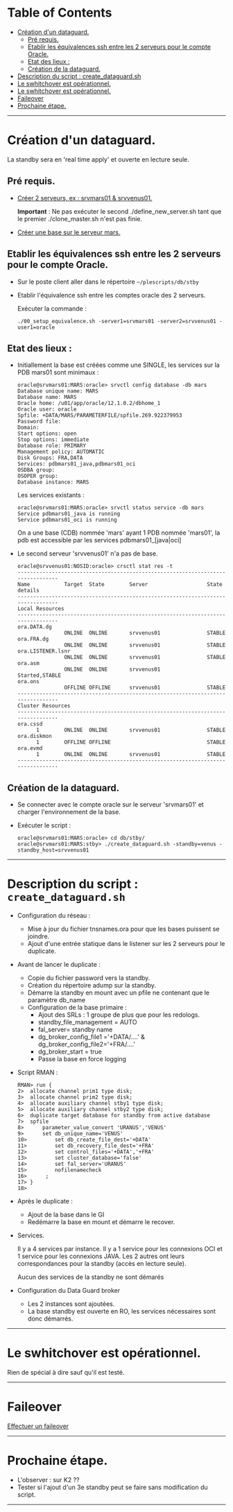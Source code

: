 Table of Contents
=================

 * [Création d'un dataguard.](#création-dun-dataguard)
    * [Pré requis.](#pré-requis)
    * [Etablir les équivalences ssh entre les 2 serveurs pour le compte Oracle.](#etablir-les-équivalences-ssh-entre-les-2-serveurs-pour-le-compte-oracle)
    * [Etat des lieux :](#etat-des-lieux-)
    * [Création de la dataguard.](#création-de-la-dataguard)
 * [Description du script : create_dataguard.sh](#description-du-script--create_dataguardsh)
 * [Le swhitchover est opérationnel.](#le-swhitchover-est-opérationnel)
 * [Le swhitchover est opérationnel.](#le-swhitchover-est-opérationnel-1)
 * [Faileover](#faileover)
 * [Prochaine étape.](#prochaine-étape)

--------------------------------------------------------------------------------

#	Création d'un dataguard.
  La standby sera en 'real time apply' et ouverte en lecture seule.

##	Pré requis.
 - [Créer 2 serveurs, ex : srvmars01 & srvvenus01.](https://github.com/PhilippeLeroux/plescripts/tree/master/database_servers/README.md)

   **Important** : Ne pas exécuter le second ./define_new_server.sh tant que le premier ./clone_master.sh n'est pas finie.

 - [Créer une base sur le serveur mars.](https://github.com/PhilippeLeroux/plescripts/tree/master/db/README.md)

## Etablir les équivalences ssh entre les 2 serveurs pour le compte Oracle.
 - Sur le poste client aller dans le répertoire `~/plescripts/db/stby`

 - Etablir l'équivalence ssh entre les comptes oracle des 2 serveurs.

   Exécuter la commande :

   `./00_setup_equivalence.sh -server1=srvmars01 -server2=srvvenus01 -user1=oracle`

## Etat des lieux :
 - Initiallement la base est créées comme une SINGLE, les services sur la PDB mars01 sont minimaux :
	```
	oracle@srvmars01:MARS:oracle> srvctl config database -db mars
	Database unique name: MARS
	Database name: MARS
	Oracle home: /u01/app/oracle/12.1.0.2/dbhome_1
	Oracle user: oracle
	Spfile: +DATA/MARS/PARAMETERFILE/spfile.269.922379953
	Password file:
	Domain:
	Start options: open
	Stop options: immediate
	Database role: PRIMARY
	Management policy: AUTOMATIC
	Disk Groups: FRA,DATA
	Services: pdbmars01_java,pdbmars01_oci
	OSDBA group:
	OSOPER group:
	Database instance: MARS
	```

	Les services existants :
	```
	oracle@srvmars01:MARS:oracle> srvctl status service -db mars
	Service pdbmars01_java is running
	Service pdbmars01_oci is running
	```

	On a une base (CDB) nommée 'mars' ayant 1 PDB nommée 'mars01', la pdb est accessible
	par les services pdbmars01_[java|oci]

 - Le second serveur 'srvvenus01' n'a pas de base.

	```
	oracle@srvvenus01:NOSID:oracle> crsctl stat res -t
	--------------------------------------------------------------------------------
	Name           Target  State        Server                   State details
	--------------------------------------------------------------------------------
	Local Resources
	--------------------------------------------------------------------------------
	ora.DATA.dg
				   ONLINE  ONLINE       srvvenus01               STABLE
	ora.FRA.dg
				   ONLINE  ONLINE       srvvenus01               STABLE
	ora.LISTENER.lsnr
				   ONLINE  ONLINE       srvvenus01               STABLE
	ora.asm
				   ONLINE  ONLINE       srvvenus01               Started,STABLE
	ora.ons
				   OFFLINE OFFLINE      srvvenus01               STABLE
	--------------------------------------------------------------------------------
	Cluster Resources
	--------------------------------------------------------------------------------
	ora.cssd
		  1        ONLINE  ONLINE       srvvenus01               STABLE
	ora.diskmon
		  1        OFFLINE OFFLINE                               STABLE
	ora.evmd
		  1        ONLINE  ONLINE       srvvenus01               STABLE
	--------------------------------------------------------------------------------
	```

##	Création de la dataguard.
 - Se connecter avec le compte oracle sur le serveur 'srvmars01' et charger l'environnement de la base.

 - Exécuter le script :
	```
	oracle@srvmars01:MARS:oracle> cd db/stby/
	oracle@srvmars01:MARS:stby> ./create_dataguard.sh -standby=venus -standby_host=srvvenus01
	```

--------------------------------------------------------------------------------

# Description du script : `create_dataguard.sh`
 * Configuration du réseau :
   * Mise à jour du fichier tnsnames.ora pour que les bases puissent se joindre.
   * Ajout d'une entrée statique dans le listener sur les 2 serveurs pour le duplicate.

 * Avant de lancer le duplicate :
   * Copie du fichier password vers la standby.
   * Création du répertoire adump sur la standby.
   * Démarre la standby en mount avec un pfile ne contenant que le paramètre db_name
   * Configuration de la base primaire :
     * Ajout des SRLs : 1 groupe de plus que pour les redologs.
     * standby_file_management = AUTO
     * fal_server= standby name
     * dg_broker_config_file1 ='+DATA/....' & dg_broker_config_file2='+FRA/....'
     * dg_broker_start = true
     * Passe la base en force logging
   
 * Script RMAN :

	```
	RMAN> run {
	2> 	allocate channel prim1 type disk;
	3> 	allocate channel prim2 type disk;
	4> 	allocate auxiliary channel stby1 type disk;
	5> 	allocate auxiliary channel stby2 type disk;
	6> 	duplicate target database for standby from active database
	7> 	spfile
	8> 		parameter_value_convert 'URANUS','VENUS'
	9> 		set db_unique_name='VENUS'
	10> 		set db_create_file_dest='+DATA'
	11> 		set db_recovery_file_dest='+FRA'
	12> 		set control_files='+DATA','+FRA'
	13> 		set cluster_database='false'
	14> 		set fal_server='URANUS'
	15> 		nofilenamecheck
	16> 	 ;
	17> }
	18> 
	```

 * Après le duplicate :
   * Ajout de la base dans le GI
   * Redémarre la base en mount et démarre le recover.

 * Services.

   Il y a 4 services par instance. Il y a 1 service pour les connexions OCI et 1
   service pour les connexions JAVA. Les 2 autres ont leurs correspondances pour la
   standby (accès en lecture seule).

   Aucun des services de la standby ne sont démarés

 * Configuration du Data Guard broker
   * Les 2 instances sont ajoutées.
   * La base standby est ouverte en RO, les services nécessaires sont donc démarrés.

--------------------------------------------------------------------------------

# Le swhitchover est opérationnel.

  Rien de spécial à dire sauf qu'il est testé.

--------------------------------------------------------------------------------

# Faileover
 [Effectuer un faileover](https://github.com/PhilippeLeroux/plescripts/wiki/faileover)

--------------------------------------------------------------------------------

#	Prochaine étape.
 * L'observer : sur K2 ??
 * Tester si l'ajout d'un 3e standby peut se faire sans modification du script.

--------------------------------------------------------------------------------
